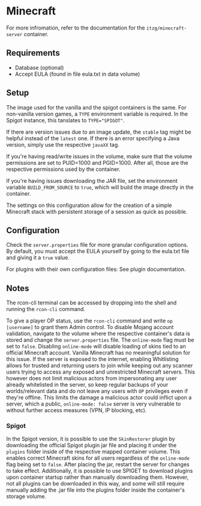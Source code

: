 # Minecraft

For more infromation, refer to the documentation for the `itzg/minecraft-server` container.

## Requirements

- Database (optional)
- Accept EULA (found in file eula.txt in data volume)

## Setup

The image used for the vanilla and the spigot containers is the same. For non-vanilla version games, a `TYPE` environment variable is required. In the Spigot instance, this tanslates to `TYPE="SPIGOT"`.

If there are version issues due to an image update, the `stable` tag might be helpful instead of the `latest` one. If there is an error specifying a Java version, simply use the respective `javaXX` tag.

If you're having read/write issues in the volume, make sure that the volume permissions are set to PUID=1000 and PGID=1000. After all, those are the respective permissions used by the container.

If you're having issues downloading the JAR file, set the environment variable `BUILD_FROM_SOURCE` to `true`, which will build the image directly in the container.

The settings on this configuration allow for the creation of a simple Minecraft stack with persistent storage of a session as quick as possible.

## Configuration

Check the `server.properties` file for more granular configuration options. By default, you must accept the EULA yourself by going to the eula.txt file and giving it a `true` value.

For plugins with their own configuration files: See plugin documentation.

## Notes

The rcon-cli terminal can be accessed by dropping into the shell and running the `rcon-cli` command.

To give a player OP status, use the `rcon-cli` command and write `op [username]` to grant them Admin control.
To disable Mojang account validation, navigate to the volume where the respective container's data is stored and change the `server.properties` file. The `online-mode` flag must be set to `false`.
Disabling `online-mode` will disable loading of skins tied to an official Minecraft account. Vanilla Minecraft has no meaningful solution for this issue.
If the server is exposed to the internet, enabling Whitlisting allows for trusted and returning users to join while keeping out any scanner users trying to access any exposed and unrestricted Minecraft servers. This however does not limit malicious actors from impersonating any user already whitelisted in the server, so keep regular backups of your worlds/relevant data and do not leave any users with `OP` privileges even if they're offline. This limits the damage a malicious actor could inflict upon a server, which a public, `online-mode: false` server is very vulnerable to without further access measures (VPN, IP blocking, etc).

### Spigot

In the Spigot version, it is possible to use the `SkinRestorer` plugin by downloading the official Spigot plugin jar file and placing it under the `plugins` folder inside of the respective mapped container volume. This enables correct Minecraft skins for all users regardless of the `online-mode` flag being set to `false`. After placing the jar, restart the server for changes to take effect.
Additionally, it is possible to use SPIGET to download plugins upon container startup rather than manually downloading them. However, not all plugins can be downloaded in this way, and some will still require manually adding the .jar file into the plugins folder inside the container's storage volume.
